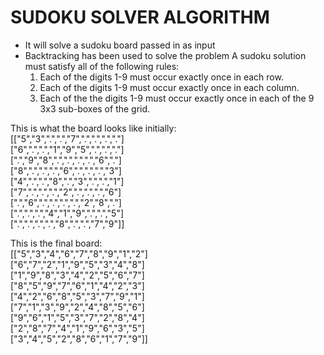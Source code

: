 # SUDOKU SOLVER ALGORITHM
* It will solve a sudoku board passed in as input
* Backtracking has been used to solve the problem
A sudoku solution must satisfy all of the following rules:
  1. Each of the digits 1-9 must occur exactly once in each row.
  2. Each of the digits 1-9 must occur exactly once in each column.
  3. Each of the the digits 1-9 must occur exactly once in each of the 9 3x3 sub-boxes of the grid.
   
This is what the board looks like initially:    <br />
     [["5","3",".",".","7",".",".",".","."]     <br />
     ["6",".",".","1","9","5",".",".","."]    <br />
     [".","9","8",".",".",".",".","6","."]    <br />
     ["8",".",".",".","6",".",".",".","3"]    <br />
     ["4",".",".","8",".","3",".",".","1"]    <br />
     ["7",".",".",".","2",".",".",".","6"]    <br />
     [".","6",".",".",".",".","2","8","."]    <br />
     [".",".",".","4","1","9",".",".","5"]    <br />
     [".",".",".",".","8",".",".","7","9"]]    <br />
         
         

This is the final board:    <br />
    [["5","3","4","6","7","8","9","1","2"]    <br />
     ["6","7","2","1","9","5","3","4","8"]    <br />
     ["1","9","8","3","4","2","5","6","7"]    <br />
     ["8","5","9","7","6","1","4","2","3"]    <br />
     ["4","2","6","8","5","3","7","9","1"]    <br />
     ["7","1","3","9","2","4","8","5","6"]    <br />
     ["9","6","1","5","3","7","2","8","4"]    <br />
     ["2","8","7","4","1","9","6","3","5"]    <br />
     ["3","4","5","2","8","6","1","7","9"]]    <br />
